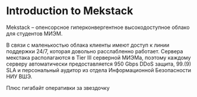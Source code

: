 # Introduction to Mekstack

Mekstack – опенсорсное гиперконвергентное высокодоступное облако для студентов МИЭМ.

В связи с маленькостью облака клиенты имеют доступ к линии поддержки 24/7, которая довольно расслабленно работает.
Сервера мекстака располагаются в Tier III серверной МИЭМа, поэтому каждому серверу автоматически предоставляется 950 Gbps DDoS защита, 99.(9) SLA и персональный аудитор из отдела Информационной Безопасности НИУ ВШЭ.

Плюс гигабайт оперативки за звездочку
